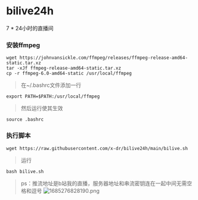 # bilive24h
7 * 24小时的直播间

### 安装ffmpeg

```shell
wget https://johnvansickle.com/ffmpeg/releases/ffmpeg-release-amd64-static.tar.xz
tar -xJf ffmpeg-release-amd64-static.tar.xz
cp -r ffmpeg-6.0-amd64-static /usr/local/ffmpeg
```

> 在~/.bashrc文件添加一行
```shell
export PATH=$PATH:/usr/local/ffmpeg
```
> 然后运行使其生效

```shell
source .bashrc
```


### 执行脚本
```shell
wget https://raw.githubusercontent.com/x-dr/bilive24h/main/bilive.sh
```


> 运行

```shell
bash bilive.sh
```
> ps：推流地址是b站我的直播，服务器地址和串流密钥连在一起中间无需空格和逗号
![1685276828190.png](https://s1.img.ink/2023/05/28/c60b9eb81f023.png)
